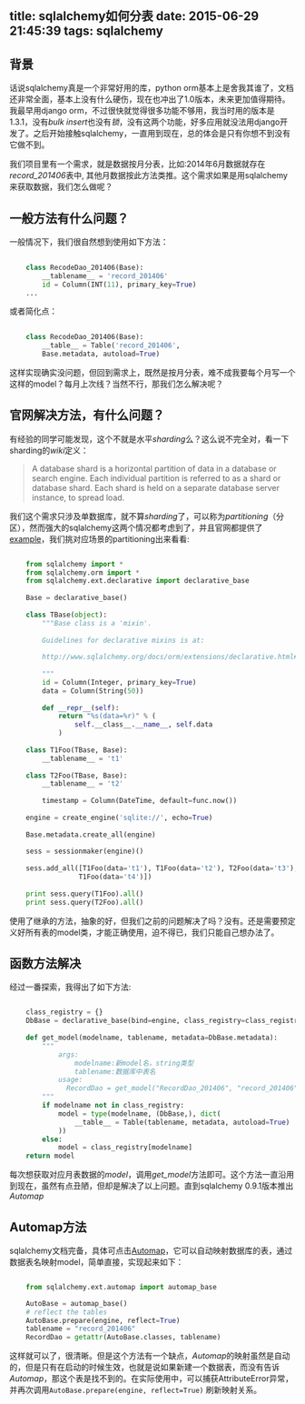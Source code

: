 title: sqlalchemy如何分表
date: 2015-06-29 21:45:39
tags: sqlalchemy
---

## 背景
话说sqlalchemy真是一个非常好用的库，python orm基本上是舍我其谁了，文档还非常全面，基本上没有什么硬伤，现在也冲出了1.0版本，未来更加值得期待。
我最早用django orm，不过很快就觉得很多功能不够用，我当时用的版本是1.3.1，没有*bulk insert*也没有*锁*，没有这两个功能，好多应用就没法用django开发了。之后开始接触sqlalchemy，一直用到现在，总的体会是只有你想不到没有它做不到。

我们项目里有一个需求，就是数据按月分表，比如:2014年6月数据就存在*record_201406*表中, 其他月数据按此方法类推。这个需求如果是用sqlalchemy来获取数据，我们怎么做呢？

## 一般方法有什么问题？
一般情况下，我们很自然想到使用如下方法：

```python
	
	class RecodeDao_201406(Base):
    	__tablename__ = 'record_201406'
    	id = Column(INT(11), primary_key=True)
    ...
```

或者简化点：


```python
	
	class RecodeDao_201406(Base):
    	__table__ = Table('record_201406',
        Base.metadata, autoload=True)
```

这样实现确实没问题，但回到需求上，既然是按月分表，难不成我要每个月写一个这样的model？每月上次线？当然不行，那我们怎么解决呢？

## 官网解决方法，有什么问题？
有经验的同学可能发现，这个不就是水平*sharding*么？这么说不完全对，看一下sharding的*wiki*定义：

>A database shard is a horizontal partition of data in a database or search engine. Each individual partition is referred to as a shard or database shard. Each shard is held on a separate database server instance, to spread load.

我们这个需求只涉及单数据库，就不算*sharding*了，可以称为*partitioning*（分区），然而强大的sqlalchemy这两个情况都考虑到了，并且官网都提供了[example](http://docs.sqlalchemy.org/en/rel_1_0/orm/examples.html#examples-sharding)，我们挑对应场景的partitioning出来看看:

```python

    from sqlalchemy import *
    from sqlalchemy.orm import *
    from sqlalchemy.ext.declarative import declarative_base
    
    Base = declarative_base()
    
    class TBase(object):
        """Base class is a 'mixin'.
    
        Guidelines for declarative mixins is at:
    
        http://www.sqlalchemy.org/docs/orm/extensions/declarative.html#mixin-classes
    
        """
        id = Column(Integer, primary_key=True)
        data = Column(String(50))
    
        def __repr__(self):
            return "%s(data=%r)" % (
                self.__class__.__name__, self.data
            )
    
    class T1Foo(TBase, Base):
        __tablename__ = 't1'
    
    class T2Foo(TBase, Base):
        __tablename__ = 't2'
    
        timestamp = Column(DateTime, default=func.now())
    
    engine = create_engine('sqlite://', echo=True)
    
    Base.metadata.create_all(engine)
    
    sess = sessionmaker(engine)()
    
    sess.add_all([T1Foo(data='t1'), T1Foo(data='t2'), T2Foo(data='t3'),
                 T1Foo(data='t4')])
    
    print sess.query(T1Foo).all()
    print sess.query(T2Foo).all()

```

使用了继承的方法，抽象的好，但我们之前的问题解决了吗？没有。还是需要预定义好所有表的model类，才能正确使用，迫不得已，我们只能自己想办法了。

## 函数方法解决
经过一番探索，我得出了如下方法:

```python

    class_registry = {}                                                                                                                                                                    
    DbBase = declarative_base(bind=engine, class_registry=class_registry)
    
    def get_model(modelname, tablename, metadata=DbBase.metadata):
        """
            args:
                modelname:新model名，string类型
                tablename:数据库中表名
            usage:
              RecordDao = get_model("RecordDao_201406", "record_201406")
        """
        if modelname not in class_registry: 
            model = type(modelname, (DbBase,), dict(
                __table__ = Table(tablename, metadata, autoload=True)
            ))  
        else:
            model = class_registry[modelname]
    return model

```

每次想获取对应月表数据的*model*，调用*get_model*方法即可。这个方法一直沿用到现在，虽然有点丑陋，但却是解决了以上问题。直到sqlalchemy 0.9.1版本推出*Automap*

## Automap方法
sqlalchemy文档完备，具体可点击[Automap](http://docs.sqlalchemy.org/en/rel_1_0/orm/extensions/automap.html)，它可以自动映射数据库的表，通过数据表名映射model，简单直接，实现起来如下：

```python

    from sqlalchemy.ext.automap import automap_base

    AutoBase = automap_base()
    # reflect the tables
    AutoBase.prepare(engine, reflect=True)
    tablename = "record_201406"
    RecordDao = getattr(AutoBase.classes, tablename)

```
这样就可以了，很清晰。但是这个方法有一个缺点，*Automap*的映射虽然是自动的，但是只有在启动的时候生效，也就是说如果新建一个数据表，而没有告诉*Automap*，那这个表是找不到的。在实际使用中，可以捕获AttributeError异常，并再次调用`AutoBase.prepare(engine, reflect=True)` 刷新映射关系。
